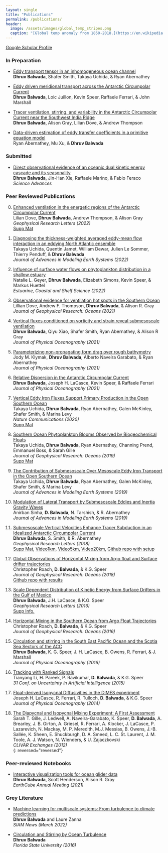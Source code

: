 ```yaml
---
layout: single
title: "Publications"
permalink: /publications/
header:
  image: /assets/images/global_temp_stripes.png
  caption: "[Global temp anomaly from 1850-2018.](https://en.wikipedia.org/wiki/Warming_stripes)"
---
```


[Google Scholar Profile](https://scholar.google.com/citations?user=e_C8ZrkAAAAJ&hl=en)

### In Preparation  
- [Eddy transport tensor in an inhomogeneous ocean channel][mail]  
  **Dhruv Balwada**, Shafer Smith, Takaya Uchida, & Ryan Abernathey  

- [Eddy driven meridional transport across the Antarctic Circumpolar Current][mail]  
  **Dhruv Balwada**, Loic Juillon, Kevin Speer, Raffaele Ferrari, & John Marshall  

- [Tracer ventilation, stirring, and variability in the Antarctic Circumpolar Current near the Southwest India Ridge][mail]  
  **Dhruv Balwada**, Alison Gray, Lilian Dove, & Andrew Thompson  

- [Data-driven estimation of eddy transfer coefficients in a primitive equation model][mail]  
  Ryan Abernathey, Mu Xu, & **Dhruv Balwada**  

### Submitted  
- [Direct observational evidence of an oceanic dual kinetic energy cascade and its seasonality](https://arxiv.org/pdf/2202.08637.pdf)  
  **Dhruv Balwada**, Jin-Han Xie, Raffaele Marino, & Fabio Feraco  
  *Science Advances*  

### Peer Reviewed Publications
0.  [Enhanced ventilation in the energetic regions of the Antarctic Circumpolar Current][19]  
    Lilian Dove, **Dhruv Balwada**, Andrew Thompson, & Alison Gray  
    *Geophysical Research Letters (2022)*  
    [Supp Mat][19supp]

0.  [Diagnosing the thickness-weighted averaged eddy-mean flow interaction in an eddying North Atlantic ensemble](https://www.essoar.org/doi/10.1002/essoar.10504082.2)  
    Takaya Uchida, Quentin Jamet, William Dewar, Julien Le Sommer, Thierry Penduff, & **Dhruv Balwada**  
    *Journal of Advances in Modeling Earth Systems (2022)*   

0.  [Influence of surface water flows on phytoplankton distribution in a shallow estuary][18]  
    Natalie L. Geyer, **Dhruv Balwada**, Elizabeth Simons, Kevin Speer, & Markus Huettel  
    *Estuarine, Coastal and Shelf Science (2022)*  

0.  [Observational evidence for ventilation hot spots in the Southern Ocean][16]  
    Lillian Dove, Andrew F. Thompson, **Dhruv Balwada**, & Alison R. Gray  
    *Journal of Geophysical Research: Oceans (2021)*  

0.  [Vertical fluxes conditioned on vorticity and strain reveal submesoscale ventilation][15]    
    **Dhruv Balwada**, Qiyu Xiao, Shafer Smith, Ryan Abernathey, & Alison R Gray  
    *Journal of Physical Oceanography (2021)*  

0.  [Parameterizing non-propagating form drag over rough bathymetry][14]  
    Jody M. Klymak, **Dhruv Balwada**, Alberto Naveira Garabato, & Ryan Abernathey  
    *Journal of Physical Oceanography (2021)*  

0.  [Relative Dispersion in the Antarctic Circumpolar Current][13]  
    **Dhruv Balwada**, Joseph H. LaCasce, Kevin Speer, & Raffaele Ferrari  
    *Journal of Physical Oceanography (2021)*

0.  [Vertical Eddy Iron Fluxes Support Primary Production in the Open Southern Ocean][12]  
    Takaya Uchida, **Dhruv Balwada**, Ryan Abernathey, Galen McKinley, Shafer Smith, & Marina Levy  
    *Nature Communications (2020)*  
    [Supp Mat][12supp]  

0.  [Southern Ocean Phytoplankton Blooms Observed by Biogeochemical Floats][11]  
    Takaya Uchida, **Dhruv Balwada**, Ryan Abernathey, Channing Prend, Emmanuel Boss, & Sarah Gille  
    *Journal of Geophysical Research: Oceans (2019)*  
    [Supp Mat][11supp]  

0.  [The Contribution of Submesoscale Over Mesoscale Eddy Iron Transport in the Open Southern Ocean][10]  
    Takaya Uchida, **Dhruv Balwada**, Ryan Abernathey, Galen McKinley, Shafer Smith, & Marina Levy  
    *Journal of Advances in Modeling Earth Systems (2019)*  

0.  [Modulation of Lateral Transport by Submesoscale Eddies and Inertia Gravity Waves][9]  
    Anirban Sinha, **D. Balwada**, N. Tarshish, & R. Abernathey  
    *Journal of Advances in Modeling Earth Systems (2019)*  

0.  [Submesoscale Vertical Velocities Enhance Tracer Subduction in an Idealized Antarctic Circumpolar Current][8]  
    **Dhruv Balwada**, S. Smith, & R. Abernathey  
    *Geophysical Research Letters (2018)*  
    [Supp Mat][8supp], [Video1km][8vid1], [Video5km][8vid2], [Video20km][8vid3], [Github repo with setup][8repo]  

0.  [Global Observations of Horizontal Mixing from Argo float and Surface drifter trajectories][7]  
    Christopher Roach, **D. Balwada**, & K.G. Speer   
    *Journal of Geophysical Research: Oceans (2018)*  
    [Github repo with results][7repo]

0.  [Scale Dependent Distribution of Kinetic Energy from Surface Drifters in the Gulf of Mexico][6]  
    **Dhruv Balwada**, J.H. LaCasce, & K.G. Speer  
    *Geophysical Research Letters (2016)*  
    [Supp Info.][6supp]  

0.  [Horizontal Mixing in the Southern Ocean from Argo Float Trajectories][5]  
    Christopher Roach, **D. Balwada**, & K.G. Speer  
    *Journal of Geophysical Research: Oceans (2016)*

0.  [Circulation and stirring in the South East Pacific Ocean and the Scotia Sea Sectors of the ACC][4]  
    **Dhruv Balwada**, K. G. Speer, J. H. LaCasce, B. Owens, R. Ferrari, & J. Marshall  
    *Journal of Physical Oceanography (2016)*

0.  [Tracking with Ranked Signals][3]  
    Tianyang Li, H. Pareek, P. Ravikumar, **D. Balwada**, & K.G. Speer  
    *31 Conf. on Uncertainty in Artificial Intelligence (2015)*

0. [Float-derived Isopycnal Diffusivities in the DIMES experiment][2]  
    Joseph H. LaCasce, R. Ferrari, R. Tulloch, **D. Balwada**, & K.G. Speer  
    *Journal of Physical Oceanography (2014)*  

0. [The Diapycnal and Isopycnal Mixing Experiment: A First Assessment][1]  
    Sarah T. Gille, J. Ledwell, A. Naveira-Garabato, K. Speer, **D. Balwada**, A. Brearley, J. B. Girton, A. Griesel, R. Ferrari, A. Klocker, J. LaCasce, P. Lazarevich, N. Mackay, M. P. Meredith, M.J. Messias, B. Owens, J.-B. Sallée, K. Sheen, E. Shuckburgh, D. A. Smeed, L. C. St. Laurent, J. M. Toole, A. J. Watson, N. Wienders, & U. Zajaczkovski  
    *CLIVAR Exchanges (2012)*  
{: reversed="reversed"}

### Peer-reviewed Notebooks
- [Interactive visualization tools for ocean glider data](https://earthcube2021.github.io/ec21_book/notebooks/ec21_balwada_etal/README.html#)  
  **Dhruv Balwada**, Scott Henderson, Alison R. Gray  
  *EarthCube Annual Meeting (2021)*

### Grey Literature  
- [Machine learning for multiscale systems: From turbulence to climate predictions][17]  
  **Dhruv Balwada** and Laure Zanna  
  *SIAM News (March 2022)*  

- [Circulation and Stirring by Ocean Turbulence]  
  **Dhruv Balwada**  
  *Florida State University (2016)*  



[Circulation and Stirring by Ocean Turbulence]: /assets/documents/balwada_thesis.pdf


[1]: /assets/documents/Gille_et_al2012.pdf
[2]: /assets/documents/LaCasce_et_al2014.pdf
[3]: /assets/documents/Li_et_al2015.pdf
[4]: /assets/documents/Balwada_et_al2016a.pdf
[5]: /assets/documents/Roach_et_al2016.pdf
[6]: /assets/documents/Balwada_et_al2016b.pdf
[6supp]: /assets/documents/Balwada_et_al2016b_supp_material.pdf
[7]: /assets/documents/Roach_et_al2018.pdf
[7repo]: https://github.com/croachutas/Isopycnal_Diffusivity
[8]: /assets/documents/Balwada_et_al2018.pdf
[8supp]: /assets/documents/Balwada_et_al2018_supp_material.pdf
[8vid1]: https://www.youtube.com/watch?v=0xpR_qx81FM
[8vid2]: https://www.youtube.com/watch?v=QBpTDU6AYrw
[8vid3]: https://www.youtube.com/watch?v=TwC_GV8v7bs
[8repo]: https://github.com/dhruvbalwada/submesoscale_subduction_GRL
[9]: /assets/documents/Sinha_et_al2019.pdf
[10]: /assets/documents/Uchida_et_al2019b.pdf
[11]: /assets/documents/Uchida_et_al2019a.pdf
[11supp]: /assets/documents/Uchida_et_al2019a_supp_material.pdf
[12]: /assets/documents/Uchida_et_al2020.pdf
[12supp]: /assets/documents/Uchida_et_al2020_supp_material.pdf
[13]: /assets/documents/Balwada_et_al2021.pdf
[14]: /assets/documents/Klymak_et_al2021.pdf
[15]: /assets/documents/Balwada_et_al2021b.pdf
[16]: /assets/documents/Dove_et_al2021.pdf
[17]: /assets/documents/Balwada&Zanna2022.pdf
[18]: /assets/documents/Geyer_etal2022.pdf
[19]: /assets/documents/Dove_et_al2022.pdf
[19supp]: /assets/documents/Dove_et_al2022_supp_material.pdf
[mail]: mailto:dbalwada@ldeo.columbia.edu
